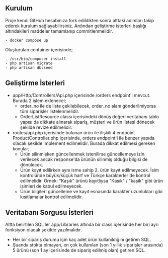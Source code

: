 ## Kurulum

Proje kendi GitHub hesabınıza fork edildikten sonra alttaki adımları takip ederek kurulum sağlayabilirsiniz. Ardından geliştirme isterleri başlığı altındakileri maddeler tamamlanıp commitlenmelidir. 

    - docker compose up

Oluşturulan container içerisinde;

    - /usr/bin/composer install
    - php artisan migrate
    - php artisan db:seed



## Geliştirme İsterleri

 
 - app/Http/Controllers/Api.php içerisinde /orders endpoint'i mevcut. Burada 2 işlem eklenecel;
   - order_no ile de liste çekilebilecek, order_no alanı gönderilmiyorsa tüm siparişler listelenmelidir.
   - OrderListResource classı içerisindeki dönüş değeri veritabanı tablo yapısı da dikkate alınarak sipariş, müşteri ve ürün listesi dönecek şekilde revize edilmelidir.
 - routes/api.php içerisinde bulunan ürün ile ilişkili 4 endpoint ProductController.php içerisinde, orders endpoint'i ile benzer yapıda olacak şekilde implement edilmelidir. Burada dikkat edilmesi gereken konular;
   - Ürün silinmişken güncellenmek istenilirse güncellemeye izin verilecek ancak response'da ürünün silinmiş olduğu bilgisi de dönülecek.
   - Ürün kayıt edilirken aynı isme sahip 2. ürün kayıt edilmeyecek. İsim kontrolünde büyük/küçük harf ve Türkçe karakterler de kontrol edilmelidir. Örnek: "Kaşık" ürünü kayıtlıysa "Kasık" / "kaşik" gibi ürün isimleri de kabul edilmeyecek.
   - Ürün bilgileri güncelleme ve kayıt esnasında karakter uzunlukları gibi kısıtlamalar kontrol edilmelidir.


## Veritabanı Sorgusu İsterleri

Altta belirtilen SQL'ler app/Libraries altında bir class içerisinde her biri ayrı fonksiyon olacak şekilde yazılmalıdır.

 - Her bir sipariş durumu için kaç adet ürün kullanıldığını getiren SQL. 
 - Şuanda stokta olmayan, en çok kullanılan (son 1 yıllık siparişler arasında) 5 ürünü (son 1 ay içerisinde de sipariş edilmiş olan) getiren SQL.  